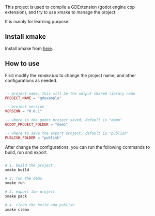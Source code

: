 

This project is used to compile a GDExtension (godot engine cpp extension), and try to use xmake to manage the project.

It is mainly for learning purpose.

## Install xmake

Install xmake from [here](https://xmake.io/#/zh-cn/guide/installation).

## How to use

First modify the *xmake.lua* to change the project name, and other configurations as needed.

```lua

-- project name, this will be the output shared library name
PROJECT_NAME = "gdexample"

-- project version
VERSION = "0.0.1"

-- where is the godot project saved, default is "demo"
GODOT_PROJECT_FOLDER = "demo"

-- where to save the export project, default is "publish"
PUBLISH_FOLDER = "publish"

```

After change the configurations, you can run the following commands to build, run and export.

```sh

# 1. build the project
xmake build

# 2. run the demo
xmake run

# 3. export the project
xmake pack

# 4. clean the build and publish
xmake clean


```
